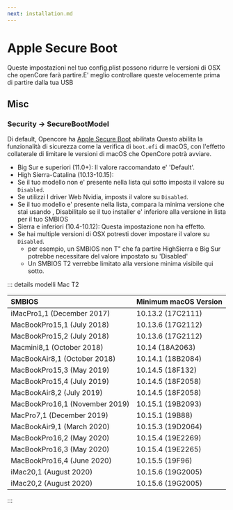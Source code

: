 ```yaml
---
next: installation.md
---
```

# Apple Secure Boot

Queste impostazioni nel tuo config.plist possono ridurre le versioni di OSX che openCore farà partire.E' meglio controllare queste velocemente prima di partire dalla tua USB

## Misc

### Security -> SecureBootModel

Di default, Opencore ha [Apple Secure Boot](https://macos86.github.io/OpenCore-Post-Install/universal/security/applesecureboot.html#what-is-apple-secure-boot) abilitata
Questo abilita la funzionalità di sicurezza come la verifica di `boot.efi` di macOS, con l'effetto collaterale di limitare le versioni di macOS che OpenCore potrà avviare.
* Big Sur e superiori (11.0+): Il valore raccomandato e' 'Default'.
* High Sierra-Catalina (10.13-10.15):
 * Se il tuo modello non e' presente nella lista qui sotto imposta il valore su `Disabled`.
 * Se utilizzi I driver Web Nvidia, imposts il valore su `Disabled`.
 * Se il tuo modello e' presente nella lista, compara la minima versione che stai usando , Disabilitalo se il tuo installer e' inferiore alla versione in lista per il tuo SMBIOS
* Sierra e inferiori (10.4-10.12): Questa impostazione non ha effetto.
* Se hai multiple versioni di OSX potresti dover impostare il valore su `Disabled`.
  * per esempio, un SMBIOS non T" che fa partire HighSierra e Big Sur potrebbe necessitare del valore impostato su 'Disabled'
  * Un SMBIOS T2 verrebbe limitato alla versione minima visibile qui sotto.

::: details modelli Mac T2

| SMBIOS                                              | Minimum macOS Version |
| :---                                                | :---                  |
| iMacPro1,1 (December 2017)                          | 10.13.2 (17C2111)     |
| MacBookPro15,1 (July 2018)                          | 10.13.6 (17G2112)     |
| MacBookPro15,2 (July 2018)                          | 10.13.6 (17G2112)     |
| Macmini8,1 (October 2018)                           | 10.14 (18A2063)       |
| MacBookAir8,1 (October 2018)                        | 10.14.1 (18B2084)     |
| MacBookPro15,3 (May 2019)                           | 10.14.5 (18F132)      |
| MacBookPro15,4 (July 2019)                          | 10.14.5 (18F2058)     |
| MacBookAir8,2 (July 2019)                           | 10.14.5 (18F2058)     |
| MacBookPro16,1 (November 2019)                      | 10.15.1 (19B2093)     |
| MacPro7,1 (December 2019)                           | 10.15.1 (19B88)       |
| MacBookAir9,1 (March 2020)                          | 10.15.3 (19D2064)     |
| MacBookPro16,2 (May 2020)                           | 10.15.4 (19E2269)     |
| MacBookPro16,3 (May 2020)                           | 10.15.4 (19E2265)     |
| MacBookPro16,4 (June 2020)                          | 10.15.5 (19F96)       |
| iMac20,1 (August 2020)                              | 10.15.6 (19G2005)     |
| iMac20,2 (August 2020)                              | 10.15.6 (19G2005)     |

:::
